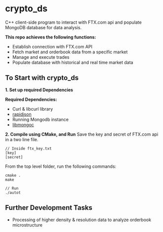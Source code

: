 # crypto_ds
C++ client-side program to interact with FTX.com api and populate MongoDB database for data analysis.

**This repo achieves the following functions:**
- Establish connection with FTX.com API
- Fetch market and orderbook data from a specific market
- Manage and execute trades
- Populate database with historical and real time market data

## To Start with crypto_ds

**1. Set up required Dependencies**

**Required Dependencies:**
- Curl & libcurl library
- [rapidjson](https://rapidjson.org/)
- Running Mongodb instance
- [libmongoc](http://mongoc.org/libmongoc/current/index.html)

**2. Compile using CMake, and Run**
Save the key and secret of FTX.com api in a two line file.
```
// Inside ftx_key.txt
[key]
[secret]
```

From the top level folder, run the following commands:
```
cmake .
make

// Run
./autot
```

## Further Development Tasks
- Processing of higher density & resolution data to analyze orderbook microstructure